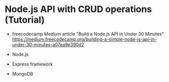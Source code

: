 # Node.js API with CRUD operations (Tutorial)
- freecodecamp Medium article "Build a Node.js API in Under 30 Minutes"
https://medium.freecodecamp.org/building-a-simple-node-js-api-in-under-30-minutes-a07ea9e390d2

- Node.js
- Express framework
- MongoDB
